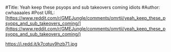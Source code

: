 #Title: Yeah keep these psyops and sub takeovers coming idiots
#Author: cwhaaaales
#Post URL: [https://www.reddit.com/r/GMEJungle/comments/omrtii/yeah_keep_these_psyops_and_sub_takeovers_coming/](https://www.reddit.com/r/GMEJungle/comments/omrtii/yeah_keep_these_psyops_and_sub_takeovers_coming/)


https://i.redd.it/k7cqtuv9hzb71.jpg
